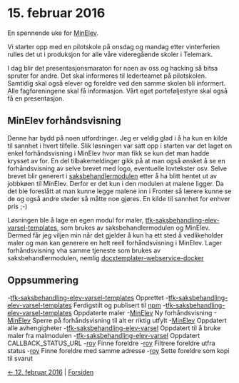 # 15. februar 2016

En spennende uke for [MinElev](https://github.com/telemark/minelev).

Vi starter opp med en pilotskole på onsdag og mandag etter vinterferien rulles det ut i produksjon for alle våre videregående skoler i Telemark.

I dag blir det presentasjonsmaraton for noen av oss og hacking så bitsa spruter for andre.
Det skal informeres til lederteamet på pilotskolen. Samtidig skal også elever og foreldre ved den samme skolen bli informert.
Alle fagforeningene skal få informasjon.
Vårt eget porteføljestyre skal også få en presentasjon.

## MinElev forhåndsvisning
Denne har bydd på noen utfordringer.
Jeg er veldig glad i å ha kun en kilde til sannhet i hvert tilfelle. Slik løsningen var satt opp i starten var det
laget en enkel forhåndsvisning i MinElev hvor man fikk se kun det man hadde krysset av for. En del tilbakemeldinger gikk
på at man også ønsket å se en forhåndsvisning av selve brevet med logo, eventuelle lovtekster osv.
Selve brevet blir generert i [saksbehandlermodulen](https://github.com/telemark/tfk-saksbehandling-elev-varsel) etter å ha blitt hentet ut av jobbkøen til MinElev. Derfor er det kun i 
den modulen at malene ligger. Da det ble foreslått at man kunne legge malene inn i Fronter så lærere kunne se de og også andre steder 
så måtte noe gjøres. En kilde til sannhet for enhver pris ;-)

Løsningen ble å lage en egen modul for maler, [tfk-saksbehandling-elev-varsel-templates](https://github.com/telemark/tfk-saksbehandling-elev-varsel-templates), som brukes av saksbehandlermodulen og MinElev.
Dermed får jeg viljen min når det gjelder å kun ha ett sted å vedlikeholder maler og man kan generere en helt reell forhåndsvisning i MinElev.
Lager forhåndsvisning vha samme tjeneste som brukes av saksbehandlermodulen, nemlig [docxtemplater-webservice-docker](https://github.com/telemark/docxtemplater-webservice-docker)



## Oppsummering
-[tfk-saksbehandling-elev-varsel-templates](https://github.com/telemark/tfk-saksbehandling-elev-varsel-templates) Opprettet
-[tfk-saksbehandling-elev-varsel-templates](https://github.com/telemark/tfk-saksbehandling-elev-varsel-templates) Ferdigstilt og publisert til [npm](https://www.npmjs.com/package/tfk-saksbehandling-elev-varsel-templates)
-[tfk-saksbehandling-elev-varsel-templates](https://github.com/telemark/tfk-saksbehandling-elev-varsel-templates) Oppdaterte maler
-[MinElev](https://github.com/telemark/minelev) Ny forhåndsvisning
-[MinElev](https://github.com/telemark/minelev) Sperre på forhåndsvisning til alt er riktig utfylt
-[MinElev](https://github.com/telemark/minelev) Oppdatert alle avhengigheter
-[tfk-saksbehandling-elev-varsel](https://github.com/telemark/tfk-saksbehandling-elev-varsel) Oppdatert til å bruke maler fra malmodulen
-[tfk-saksbehandling-elev-varsel](https://github.com/telemark/tfk-saksbehandling-elev-varsel) Oppdatert CALLBACK_STATUS_URL
-[roy](https://github.com/telemark/roy) Finne foreldre
-[roy](https://github.com/telemark/roy) Filtrere foreldre utfra status
-[roy](https://github.com/telemark/roy) Finne foreldre med samme adresse
-[roy](https://github.com/telemark/roy) Sette foreldre som kopi til svarut

[<- 12. februar 2016](2016-02-12.md)  |  [Forsiden](../../index.md)